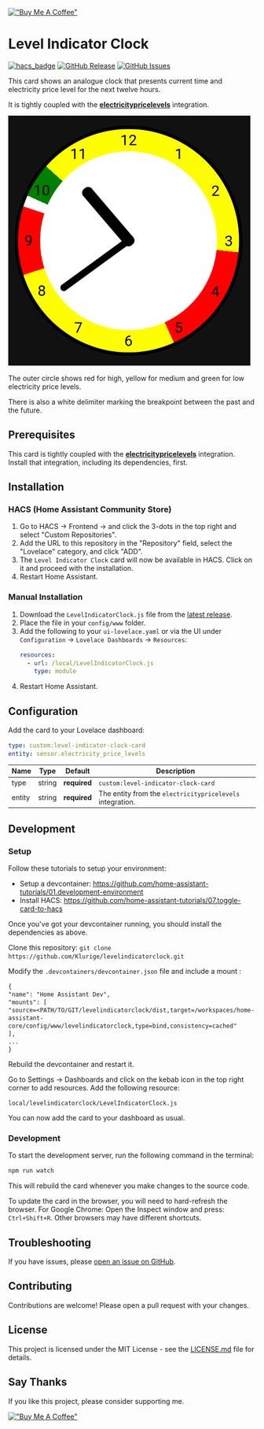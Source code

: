 [!["Buy Me A Coffee"](https://www.buymeacoffee.com/assets/img/custom_images/orange_img.png)](https://buymeacoffee.com/klurige)

# Level Indicator Clock
[![hacs_badge](https://img.shields.io/badge/HACS-Custom-41BDF5.svg?style=for-the-badge)](https://github.com/hacs/integration)
[![GitHub Release](https://img.shields.io/github/v/release/klurige/levelindicatorclock?style=for-the-badge)](https://github.com/Klurige/levelindicatorclock/releases)
[![GitHub Issues](https://img.shields.io/github/issues/klurige/levelindicatorclock?style=for-the-badge)](https://github.com/Klurige/levelindicatorclock/issues)

This card shows an analogue clock that presents current time and electricity price level for the next twelve hours.

It is tightly coupled with the **[electricitypricelevels](https://github.com/Klurige/electricitypricelevels)** integration.

<img alt="Clock Image" src="./clock_image.png"/>

The outer circle shows red for high, yellow for medium and green for low electricity price levels.

There is also a white delimiter marking the breakpoint between the past and the future.

## Prerequisites
This card is tightly coupled with the **[electricitypricelevels](https://github.com/Klurige/electricitypricelevels)** integration.
Install that integration, including its dependencies, first.

## Installation
### HACS (Home Assistant Community Store)
1. Go to HACS -> Frontend -> and click the 3-dots in the top right and select "Custom Repositories".
2. Add the URL to this repository in the "Repository" field, select the "Lovelace" category, and click "ADD".
3. The `Level Indicator Clock` card will now be available in HACS. Click on it and proceed with the installation.
4. Restart Home Assistant.

### Manual Installation
1. Download the `LevelIndicatorClock.js` file from the [latest release](https://github.com/Klurige/levelindicatorclock/releases).
2. Place the file in your `config/www` folder.
3. Add the following to your `ui-lovelace.yaml` or via the UI under `Configuration` -> `Lovelace Dashboards` -> `Resources`:
   ```yaml
   resources:
     - url: /local/LevelIndicatorClock.js
       type: module
   ```
4. Restart Home Assistant.

## Configuration
Add the card to your Lovelace dashboard:
```yaml
type: custom:level-indicator-clock-card
entity: sensor.electricity_price_levels
```

| Name | Type | Default | Description |
|------|------|---------|-------------|
| type | string | **required** | `custom:level-indicator-clock-card` |
| entity | string | **required** | The entity from the `electricitypricelevels` integration. |

## Development
### Setup
Follow these tutorials to setup your environment: 
  * Setup a devcontainer: https://github.com/home-assistant-tutorials/01.development-environment
  * Install HACS: https://github.com/home-assistant-tutorials/07.toggle-card-to-hacs

Once you've got your devcontainer running, you should install the dependencies as above.

Clone this repository: `git clone https://github.com/Klurige/levelindicatorclock.git`

Modify the `.devcontainers/devcontainer.json` file and include a mount :
```
{
"name": "Home Assistant Dev",
"mounts": [
"source=<PATH/TO/GIT/levelindicatorclock/dist,target=/workspaces/home-assistant-core/config/www/levelindicatorclock,type=bind,consistency=cached"
],
...
}
```
Rebuild the devcontainer and restart it.

Go to Settings -> Dashboards and click on the kebab icon in the top right corner to add resources.
Add the following resource:
```
local/levelindicatorclock/LevelIndicatorClock.js
```

You can now add the card to your dashboard as usual.

### Development
To start the development server, run the following command in the terminal:
```bash
npm run watch
```
This will rebuild the card whenever you make changes to the source code.

To update the card in the browser, you will need to hard-refresh the browser.
For Google Chrome: Open the Inspect window and press: `Ctrl+Shift+R`.
Other browsers may have different shortcuts.

## Troubleshooting
If you have issues, please [open an issue on GitHub](https://github.com/Klurige/levelindicatorclock/issues).

## Contributing
Contributions are welcome! Please open a pull request with your changes.

## License
This project is licensed under the MIT License - see the [LICENSE.md](LICENSE.md) file for details.

## Say Thanks
If you like this project, please consider supporting me.

[!["Buy Me A Coffee"](https://www.buymeacoffee.com/assets/img/custom_images/orange_img.png)](https://buymeacoffee.com/klurige)
